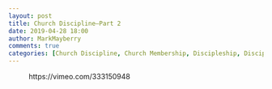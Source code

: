 ```yaml
---
layout: post
title: Church Discipline—Part 2
date: 2019-04-28 18:00
author: MarkMayberry
comments: true
categories: [Church Discipline, Church Membership, Discipleship, Discipline, Video, Sermon]
---
```

<!-- wp:core-embed/vimeo {"url":"https://vimeo.com/333150948","type":"video","providerNameSlug":"vimeo","className":"wp-embed-aspect-4-3 wp-has-aspect-ratio"} -->
<figure class="wp-block-embed-vimeo wp-block-embed is-type-video is-provider-vimeo wp-embed-aspect-4-3 wp-has-aspect-ratio"><div class="wp-block-embed__wrapper">
https://vimeo.com/333150948
</div></figure>
<!-- /wp:core-embed/vimeo -->
